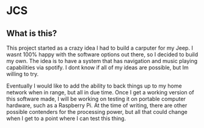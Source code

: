 # JCS

## What is this?
This project started as a crazy idea I had to build a carputer for my Jeep. I wasnt 100% happy with the software options out there, so I decided to build my own. The idea is to have a system that has navigation and music playing capabilities via spotify. I dont know if all of my ideas are possible, but Im willing to try.

Eventually I would like to add the ability to back things up to my home network when in range, but all in due time. Once I get a working version of this software made, I will be working on testing it on portable computer hardware, such as a Raspberry Pi. At the time of writing, there are other possible contenders for the processing power, but all that could change when I get to a point where I can test this thing.
